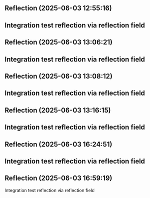 

## Reflection (2025-06-03 12:55:16)

Integration test reflection via reflection field
---


## Reflection (2025-06-03 13:06:21)

Integration test reflection via reflection field
---


## Reflection (2025-06-03 13:08:12)

Integration test reflection via reflection field
---


## Reflection (2025-06-03 13:16:15)

Integration test reflection via reflection field
---


## Reflection (2025-06-03 16:24:51)

Integration test reflection via reflection field
---


## Reflection (2025-06-03 16:59:19)

Integration test reflection via reflection field